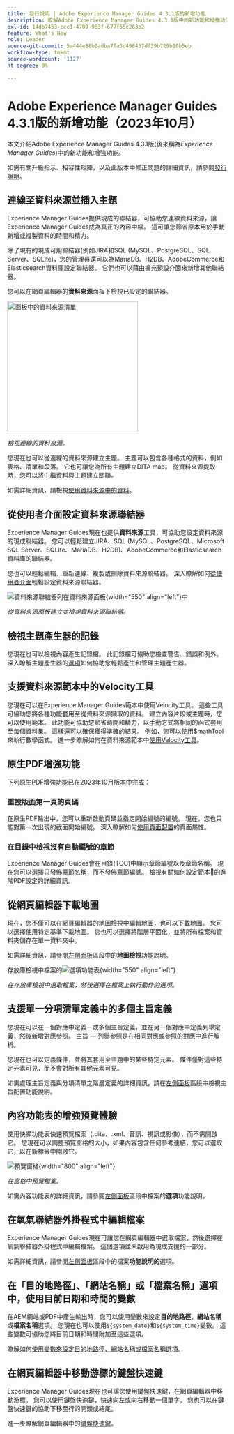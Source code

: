 ```yaml
---
title: 發行說明 | Adobe Experience Manager Guides 4.3.1版的新增功能
description: 瞭解Adobe Experience Manager Guides 4.3.1版中的新功能和增強功能
exl-id: 14db7453-ccc1-4709-903f-677f55c263b2
feature: What's New
role: Leader
source-git-commit: 5a444e88b0adba7fa3d498437df39b729b10b5eb
workflow-type: tm+mt
source-wordcount: '1127'
ht-degree: 0%

---
```


# Adobe Experience Manager Guides 4.3.1版的新增功能（2023年10月）

本文介紹Adobe Experience Manager Guides 4.3.1版(後來稱為&#x200B;*Experience Manager Guides*)中的新功能和增強功能。

如需有關升級指示、相容性矩陣，以及此版本中修正問題的詳細資訊，請參閱[發行說明](./release-notes-4-3-1.md)。

## 連線至資料來源並插入主題

Experience Manager Guides提供現成的聯結器，可協助您連線資料來源，讓Experience Manager Guides成為真正的內容中樞。 這可讓您節省原本用於手動新增或複製資料的時間和精力。

除了現有的現成可用聯結器(例如JIRA和SQL (MySQL、PostgreSQL、SQL Server、SQLite)，您的管理員還可以為MariaDB、H2DB、AdobeCommerce和Elasticsearch資料庫設定聯結器。 它們也可以藉由擴充預設介面來新增其他聯結器。

您可以在網頁編輯器的&#x200B;**資料來源**&#x200B;面板下檢視已設定的聯結器。

<img src="assets/data-sources.png" alt="面板中的資料來源清單" width="300">

*檢視連線的資料來源。*

您現在也可以從連線的資料來源建立主題。 主題可以包含各種格式的資料，例如表格、清單和段落。 它也可讓您為所有主題建立DITA map。 從資料來源提取時，您可以將中繼資料與主題建立關聯。

如需詳細資訊，請檢視[使用資料來源中的資料](../user-guide/web-editor-content-snippet.md)。

## 從使用者介面設定資料來源聯結器

Experience Manager Guides現在也提供&#x200B;**資料來源**&#x200B;工具，可協助您設定資料來源的現成聯結器。 您可以輕鬆建立JIRA、SQL (MySQL、PostgreSQL、Microsoft SQL Server、SQLite、MariaDB、H2DB)、AdobeCommerce和Elasticsearch資料庫的聯結器。

您也可以輕鬆編輯、重新連線、複製或刪除資料來源聯結器。 深入瞭解如何[從使用者介面](../install-guide/conf-data-source-connector-tools.md)輕鬆設定資料來源聯結器。

![資料來源聯結器列在資料來源面板](assets/data-sources-create-window.png){width="550" align="left"}中

*從資料來源面板建立並檢視資料來源聯結器。*

## 檢視主題產生器的記錄

您現在也可以檢視內容產生記錄檔。 此記錄檔可協助您檢查警告、錯誤和例外。  深入瞭解主題產生器的[選項](../user-guide/web-editor-content-snippet.md#options-for-a-topic-generator)如何協助您輕鬆產生和管理主題產生器。

## 支援資料來源範本中的Velocity工具

您現在可以在Experience Manager Guides範本中使用Velocity工具。 這些工具可協助您將各種功能套用至從資料來源擷取的資料。 建立內容片段或主題時，您可以使用範本。 此功能可協助您節省時間和精力，以手動方式將相同的函式套用至每個資料集。  這樣還可以確保獲得準確的結果。
例如，您可以使用$mathTool來執行數學函式。
進一步瞭解如何在資料來源範本中[使用Velocity工具](../user-guide/web-editor-content-snippet.md#use-velocity-tools)。


## 原生PDF增強功能

下列原生PDF增強功能已在2023年10月版本中完成：

### 重設版面第一頁的頁碼

在原生PDF輸出中，您可以重新啟動頁碼並指定開始編號的編號。 現在，您也只能對第一次出現的截面開始編號。
深入瞭解如何[使用頁面配置](../native-pdf/design-page-layout.md#page-props-page-layout)的頁面屬性。


### 在目錄中檢視沒有自動編號的章節

Experience Manager Guides會在目錄(TOC)中顯示章節編號以及章節名稱。 現在您可以選擇只發佈章節名稱，而不發佈章節編號。 檢視有關如何設定範本[&#128279;](../native-pdf/components-pdf-template.md#advanced-pdf-settings)的進階PDF設定的詳細資訊。

## 從網頁編輯器下載地圖

現在，您不僅可以在網頁編輯器的地圖檢視中編輯地圖，也可以下載地圖。 您可以選擇使用特定基準下載地圖。 您也可以選擇將階層平面化，並將所有檔案和資料夾儲存在單一資料夾中。

如需詳細資訊，請參閱[左側面板](../user-guide/web-editor-features.md#id2051EA0M0HS)區段中的&#x200B;**地圖檢視**&#x200B;功能說明。

存放庫檢視中檔案的![選項功能表](assets/options-menu-repo-view-file-level-2310.png){width="550" align="left"}

*在存放庫檢視中選取檔案，然後選擇在檔案上執行動作的選項。*


## 支援單一分項清單定義中的多個主旨定義

您現在可以在一個對應中定義一或多個主旨定義，並在另一個對應中定義列舉定義，然後新增對應參照。 主旨 — 列舉參照是在相同對應或參照的對應中進行解析。

您現在也可以定義條件，並將其套用至主題中的某些特定元素。  條件僅對這些特定元素可見，而不會對所有其他元素可見。

如需處理主旨定義與分項清單之階層定義的詳細資訊，請在[左側面板](../user-guide/web-editor-features.md#id2051EA0M0HS)區段中檢視主旨配置功能說明。




## 內容功能表的增強預覽體驗

使用快顯功能表快速預覽檔案（.dita、.xml、音訊、視訊或影像），而不需開啟它。 您現在可以調整預覽窗格的大小，如果內容包含任何參考連結，您可以選取它，以在新標籤中開啟它。

![預覽窗格](assets/quick-preview_cs.png){width="800" align="left"}

*在窗格中預覽檔案。*

如需內容功能表的詳細資訊，請參閱[左側面板](../user-guide/web-editor-features.md#id2051EA0M0HS)區段中檔案的&#x200B;**選項**&#x200B;功能說明。

## 在氧氣聯結器外掛程式中編輯檔案

Experience Manager Guides現在可讓您在網頁編輯器中選取檔案，然後選擇在氧氣聯結器外掛程式中編輯檔案。 這個選項並未啟用為現成支援的一部分。

如需詳細資訊，請參閱[左側面板](../user-guide/web-editor-features.md#id2051EA0M0HS)區段中的檔案&#x200B;**功能說明的**&#x200B;選項。

## 在「目的地路徑」、「網站名稱」或「檔案名稱」選項中，使用目前日期和時間的變數

在AEM網站或PDF中產生輸出時，您可以使用變數來設定&#x200B;**目的地路徑**、**網站名稱**&#x200B;或&#x200B;**檔案名稱**&#x200B;選項。 您現在也可以使用`${system_date}`和`${system_time}`變數。 這些變數可協助您將目前日期和時間附加至這些選項。

瞭解如何[使用變數來設定目的地路徑、網站名稱或檔案名稱選項](../user-guide/generate-output-use-variables.md)。


## 在網頁編輯器中移動游標的鍵盤快速鍵

Experience Manager Guides現在也可讓您使用鍵盤快速鍵，在網頁編輯器中移動游標。 您可以使用鍵盤快速鍵，快速向左或向右移動一個單字。 您也可以在鍵盤快速鍵的協助下移至行的開頭或結尾。

進一步瞭解網頁編輯器中的[鍵盤快速鍵](../user-guide/web-editor-keyboard-shortcuts.md)。
